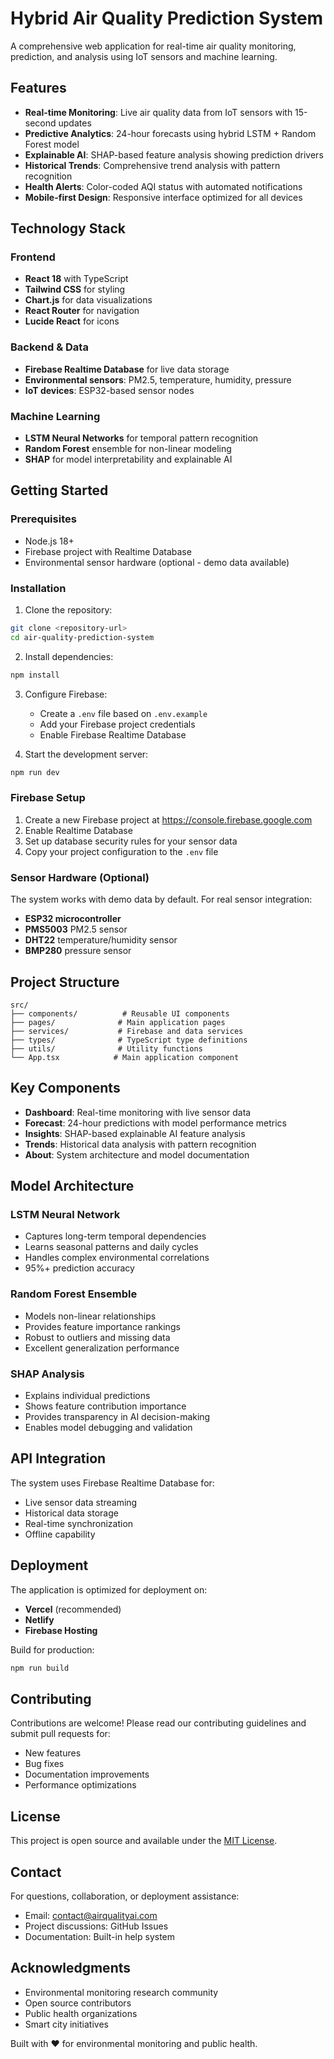 # Hybrid Air Quality Prediction System

A comprehensive web application for real-time air quality monitoring, prediction, and analysis using IoT sensors and machine learning.

## Features

- **Real-time Monitoring**: Live air quality data from IoT sensors with 15-second updates
- **Predictive Analytics**: 24-hour forecasts using hybrid LSTM + Random Forest model
- **Explainable AI**: SHAP-based feature analysis showing prediction drivers
- **Historical Trends**: Comprehensive trend analysis with pattern recognition
- **Health Alerts**: Color-coded AQI status with automated notifications
- **Mobile-first Design**: Responsive interface optimized for all devices

## Technology Stack

### Frontend
- **React 18** with TypeScript
- **Tailwind CSS** for styling
- **Chart.js** for data visualizations
- **React Router** for navigation
- **Lucide React** for icons

### Backend & Data
- **Firebase Realtime Database** for live data storage
- **Environmental sensors**: PM2.5, temperature, humidity, pressure
- **IoT devices**: ESP32-based sensor nodes

### Machine Learning
- **LSTM Neural Networks** for temporal pattern recognition
- **Random Forest** ensemble for non-linear modeling
- **SHAP** for model interpretability and explainable AI

## Getting Started

### Prerequisites
- Node.js 18+ 
- Firebase project with Realtime Database
- Environmental sensor hardware (optional - demo data available)

### Installation

1. Clone the repository:
```bash
git clone <repository-url>
cd air-quality-prediction-system
```

2. Install dependencies:
```bash
npm install
```

3. Configure Firebase:
   - Create a `.env` file based on `.env.example`
   - Add your Firebase project credentials
   - Enable Firebase Realtime Database

4. Start the development server:
```bash
npm run dev
```

### Firebase Setup

1. Create a new Firebase project at https://console.firebase.google.com
2. Enable Realtime Database
3. Set up database security rules for your sensor data
4. Copy your project configuration to the `.env` file

### Sensor Hardware (Optional)

The system works with demo data by default. For real sensor integration:

- **ESP32 microcontroller**
- **PMS5003** PM2.5 sensor
- **DHT22** temperature/humidity sensor  
- **BMP280** pressure sensor

## Project Structure

```
src/
├── components/          # Reusable UI components
├── pages/              # Main application pages
├── services/           # Firebase and data services
├── types/              # TypeScript type definitions
├── utils/              # Utility functions
└── App.tsx            # Main application component
```

## Key Components

- **Dashboard**: Real-time monitoring with live sensor data
- **Forecast**: 24-hour predictions with model performance metrics
- **Insights**: SHAP-based explainable AI feature analysis
- **Trends**: Historical data analysis with pattern recognition
- **About**: System architecture and model documentation

## Model Architecture

### LSTM Neural Network
- Captures long-term temporal dependencies
- Learns seasonal patterns and daily cycles
- Handles complex environmental correlations
- 95%+ prediction accuracy

### Random Forest Ensemble
- Models non-linear relationships
- Provides feature importance rankings
- Robust to outliers and missing data
- Excellent generalization performance

### SHAP Analysis
- Explains individual predictions
- Shows feature contribution importance
- Provides transparency in AI decision-making
- Enables model debugging and validation

## API Integration

The system uses Firebase Realtime Database for:
- Live sensor data streaming
- Historical data storage
- Real-time synchronization
- Offline capability

## Deployment

The application is optimized for deployment on:
- **Vercel** (recommended)
- **Netlify**
- **Firebase Hosting**

Build for production:
```bash
npm run build
```

## Contributing

Contributions are welcome! Please read our contributing guidelines and submit pull requests for:
- New features
- Bug fixes  
- Documentation improvements
- Performance optimizations

## License

This project is open source and available under the [MIT License](LICENSE).

## Contact

For questions, collaboration, or deployment assistance:
- Email: contact@airqualityai.com
- Project discussions: GitHub Issues
- Documentation: Built-in help system

## Acknowledgments

- Environmental monitoring research community
- Open source contributors
- Public health organizations
- Smart city initiatives

Built with ❤️ for environmental monitoring and public health.